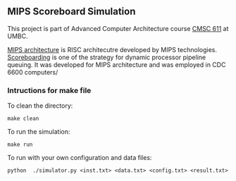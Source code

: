 ## MIPS Scoreboard Simulation

This project is part of Advanced Computer Architecture course [CMSC 611](https://www.csee.umbc.edu/~younis/CMSC611/CMSC611.htm) at UMBC.

[MIPS architecture](https://en.wikipedia.org/wiki/MIPS_architecture) is RISC architecutre developed by MIPS technologies.
[Scoreboarding](https://en.wikipedia.org/wiki/Scoreboarding) is one of the strategy for dynamic processor pipeline queuing. It was developed for MIPS architecture and was employed in CDC 6600 computers/

### Intructions for make file

To clean the directory:
```
make clean
```

To run the simulation:
```
make run
```

To run with your own configuration and data files:
```
python  ./simulator.py <inst.txt> <data.txt> <config.txt> <result.txt>
```
